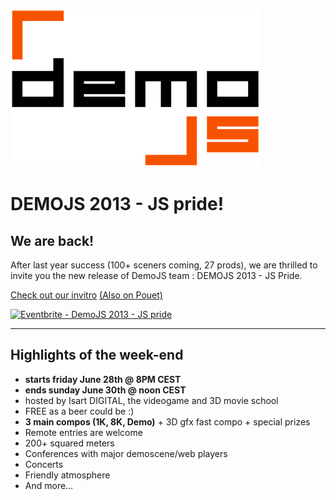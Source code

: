 
![DemoJS](images/demojs_normal.png)

# DEMOJS 2013 - JS pride!

## We are back!

After last year success (100+ sceners coming, 27 prods), we are thrilled to invite you the new release of DemoJS team : DEMOJS 2013 - JS Pride. 

[Check out our invitro](http://share.titeiko.com/js_pride/release/js-pride.html) [(Also on Pouet)](http://www.pouet.net/prod.php?which=61280)

<a href="http://www.eventbrite.com/event/6080656407?ref=ebtnebregn" target="_blank"><img src="http://www.eventbrite.com/custombutton?eid=6080656407" alt="Eventbrite - DemoJS 2013 - JS pride" /></a>

<hr/>

## Highlights of the week-end 

 * **starts friday June 28th @ 8PM CEST**
 * **ends sunday June 30th @ noon CEST**
 * hosted by Isart DIGITAL, the videogame and 3D movie school
 * FREE as a beer could be :) 
 * **3 main compos (1K, 8K, Demo)** + 3D gfx fast compo + special prizes 
 * Remote entries are welcome
 * 200+ squared meters
 * Conferences with major demoscene/web players
 * Concerts
 * Friendly atmosphere
 * And more…                

